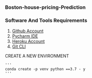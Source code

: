 ### Boston-house-pricing-Prediction

### Software And Tools Requirements

  1. [Github Account](https://github.com/)
  2. [Pycharm IDE](https://www.jetbrains.com/pycharm/download/#section=windows)
  3. [Heroku Account](https://signup.heroku.com/)
  4. [Git CLI](https://git-scm.com/downloads)


 CREATE A NEW ENVIRONMENT

    '''
    conda create -p venv python ==3.7 - y
    '''